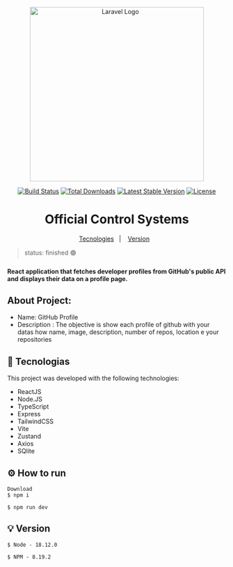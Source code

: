 <p align="center"><a href="https://laravel.com" target="_blank"><img src="https://raw.githubusercontent.com/laravel/art/master/logo-lockup/5%20SVG/2%20CMYK/1%20Full%20Color/laravel-logolockup-cmyk-red.svg" width="400" alt="Laravel Logo"></a></p>

<p align="center">
<a href="https://github.com/laravel/framework/actions"><img src="https://github.com/laravel/framework/workflows/tests/badge.svg" alt="Build Status"></a>
<a href="https://packagist.org/packages/laravel/framework"><img src="https://img.shields.io/packagist/dt/laravel/framework" alt="Total Downloads"></a>
<a href="https://packagist.org/packages/laravel/framework"><img src="https://img.shields.io/packagist/v/laravel/framework" alt="Latest Stable Version"></a>
<a href="https://packagist.org/packages/laravel/framework"><img src="https://img.shields.io/packagist/l/laravel/framework" alt="License"></a>
</p>
<h1 align="center">Official Control Systems</h1>

<p align="center">
  <a href="#-tecnologias">Tecnologies</a>&nbsp;&nbsp;&nbsp;|&nbsp;&nbsp;&nbsp;
  <a href="#-version">Version</a>&nbsp;&nbsp;&nbsp;
</p>


> status: finished 🟢

#### React application that fetches developer profiles from GitHub's public API and displays their data on a profile page.


## About Project: 

+ Name: GitHub Profile
+ Description : The objective is show each profile of github with your datas how name, image, description, number of repos, location e your repositories


## 🚀 Tecnologias

This project was developed with the following technologies:

- ReactJS
- Node.JS
- TypeScript
- Express
- TailwindCSS
- Vite
- Zustand
- Axios
- SQlite

## ⚙️ How to run

```
Download
$ npm i 

$ npm run dev

```

## 💡 Version 

```
$ Node - 18.12.0

$ NPM - 8.19.2

```
